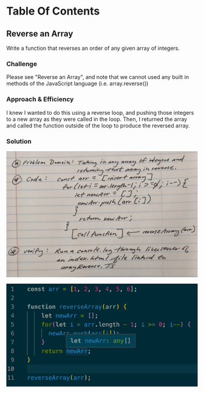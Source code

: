 # Table Of Contents

## Reverse an Array
Write a function that reverses an order of any given array of integers. 

### Challenge
Please see "Reverse an Array", and note that we cannot used any built in methods of the JavaScript language (i.e. array.reverse())

### Approach & Efficiency
I knew I wanted to do this using a reverse loop, and pushing those integers to a new array as they were called in the loop. Then, I returned the array and called the function outside of the loop to produce the reversed array. 

### Solution
![Whiteboarding](assets/array-reverse.png)

![VSCode Solution](assets/array-reverse-solution.png)